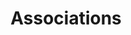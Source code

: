 ---
parent: Classes
grand_parent: Browse Testlink Model
title: Associations
has_children: true
nav_order: 2
layout: default
---
